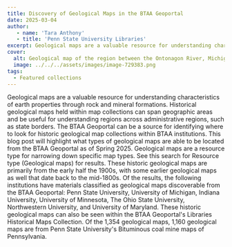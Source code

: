 ```yaml
---
title: Discovery of Geological Maps in the BTAA Geoportal
date: 2025-03-04
author:
   - name: 'Tara Anthony'
   - title: 'Penn State University Libraries'
excerpt: Geological maps are a valuable resource for understanding characteristics of earth properties through rock and mineral formations. Historical geological maps held within map collections can span geographic areas and be useful for understanding regions across administrative regions, such as state borders.
cover:
  alt: Geological map of the region between the Ontonagon River, Michigan, and Numakagon Lake, Wisconsin.
  image: ../../../assets/images/image-729383.png
tags:
  - Featured collections
---
```


Geological maps are a valuable resource for understanding characteristics of earth properties through rock and mineral formations. Historical geological maps held within map collections can span geographic areas and be useful for understanding regions across administrative regions, such as state borders. The BTAA Geoportal can be a source for identifying where to look for historic geological map collections within BTAA institutions. This blog post will highlight what types of geological maps are able to be located from the BTAA Geoportal as of Spring 2025. Geological maps are a resource type for narrowing down specific map types. See this search for Resource type (Geological maps) for results. These historic geological maps are primarily from the early half the 1900s, with some earlier geological maps as well that date back to the mid-1800s. Of the results, the following institutions have materials classified as geological maps discoverable from the BTAA Geoportal: Penn State University, University of Michigan, Indiana University, University of Minnesota, The Ohio State University, Northwestern University, and University of Maryland. These historic geological maps can also be seen within the BTAA Geoportal's Libraries Historical Maps Collection. Of the 1,354 geological maps, 1,160 geological maps are from Penn State University's Bituminous coal mine maps of Pennsylvania.